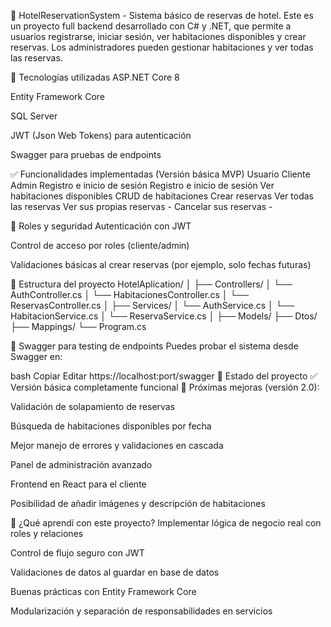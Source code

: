 🏨 HotelReservationSystem - Sistema básico de reservas de hotel.
Este es un proyecto full backend desarrollado con C# y .NET, que permite a usuarios registrarse, iniciar sesión, ver habitaciones disponibles y crear reservas. Los administradores pueden gestionar habitaciones y ver todas las reservas.

🚀 Tecnologías utilizadas
ASP.NET Core 8

Entity Framework Core

SQL Server

JWT (Json Web Tokens) para autenticación

Swagger para pruebas de endpoints

✅ Funcionalidades implementadas (Versión básica MVP)
Usuario Cliente	Admin
Registro e inicio de sesión	Registro e inicio de sesión
Ver habitaciones disponibles	CRUD de habitaciones
Crear reservas	Ver todas las reservas
Ver sus propias reservas	-
Cancelar sus reservas	-

🔐 Roles y seguridad
Autenticación con JWT

Control de acceso por roles (cliente/admin)

Validaciones básicas al crear reservas (por ejemplo, solo fechas futuras)

📁 Estructura del proyecto
HotelAplication/
│
├── Controllers/
│   └── AuthController.cs
│   └── HabitacionesController.cs
│   └── ReservasController.cs
│
├── Services/
│   └── AuthService.cs
│   └── HabitacionService.cs
│   └── ReservaService.cs
│
├── Models/
├── Dtos/
├── Mappings/
└── Program.cs

🧪 Swagger para testing de endpoints
Puedes probar el sistema desde Swagger en:

bash
Copiar
Editar
https://localhost:port/swagger
📌 Estado del proyecto
✅ Versión básica completamente funcional
🔄 Próximas mejoras (versión 2.0):

Validación de solapamiento de reservas

Búsqueda de habitaciones disponibles por fecha

Mejor manejo de errores y validaciones en cascada

Panel de administración avanzado

Frontend en React para el cliente

Posibilidad de añadir imágenes y descripción de habitaciones

🧠 ¿Qué aprendí con este proyecto?
Implementar lógica de negocio real con roles y relaciones

Control de flujo seguro con JWT

Validaciones de datos al guardar en base de datos

Buenas prácticas con Entity Framework Core

Modularización y separación de responsabilidades en servicios
